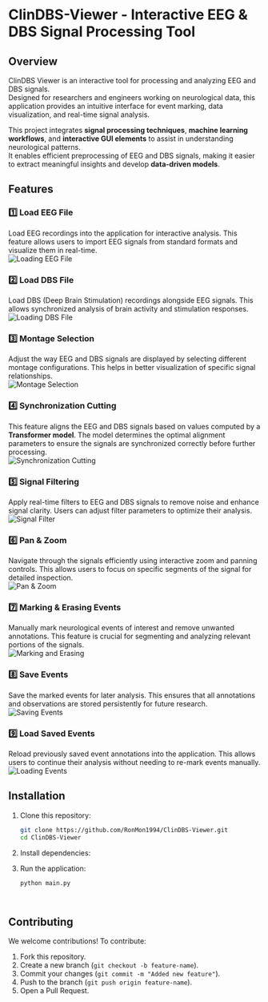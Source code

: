 # ClinDBS-Viewer - Interactive EEG & DBS Signal Processing Tool


## Overview  
ClinDBS Viewer is an interactive tool for processing and analyzing EEG and DBS signals.  
Designed for researchers and engineers working on neurological data, this application provides an intuitive interface for event marking, data visualization, and real-time signal analysis.

This project integrates **signal processing techniques**, **machine learning workflows**, and **interactive GUI elements** to assist in understanding neurological patterns.  
It enables efficient preprocessing of EEG and DBS signals, making it easier to extract meaningful insights and develop **data-driven models**.



## Features  

### 1️⃣ Load EEG File  
Load EEG recordings into the application for interactive analysis. This feature allows users to import EEG signals from standard formats and visualize them in real-time.  
![Loading EEG File](assets/Loadin_EEG_file.gif)

### 2️⃣ Load DBS File  
Load DBS (Deep Brain Stimulation) recordings alongside EEG signals. This allows synchronized analysis of brain activity and stimulation responses.  
![Loading DBS File](assets/Loading_a_DBS_file.gif)

### 3️⃣ Montage Selection  
Adjust the way EEG and DBS signals are displayed by selecting different montage configurations. This helps in better visualization of specific signal relationships.  
![Montage Selection](assets/Montage_selection.gif)

### 4️⃣ Synchronization Cutting  
This feature aligns the EEG and DBS signals based on values computed by a **Transformer model**. The model determines the optimal alignment parameters to ensure the signals are synchronized correctly before further processing.  
![Synchronization Cutting](assets/Synchronization_cutting.gif)

### 5️⃣ Signal Filtering  
Apply real-time filters to EEG and DBS signals to remove noise and enhance signal clarity. Users can adjust filter parameters to optimize their analysis.  
![Signal Filter](assets/Signal_filter.gif)

### 6️⃣ Pan & Zoom  
Navigate through the signals efficiently using interactive zoom and panning controls. This allows users to focus on specific segments of the signal for detailed inspection.  
![Pan & Zoom](assets/Axis_Pan_Zoom.gif)

### 7️⃣ Marking & Erasing Events  
Manually mark neurological events of interest and remove unwanted annotations. This feature is crucial for segmenting and analyzing relevant portions of the signals.  
![Marking and Erasing](assets/Marking_erasing.gif)

### 8️⃣ Save Events  
Save the marked events for later analysis. This ensures that all annotations and observations are stored persistently for future research.  
![Saving Events](assets/Saving_events.gif)

### 9️⃣ Load Saved Events  
Reload previously saved event annotations into the application. This allows users to continue their analysis without needing to re-mark events manually.  
![Loading Events](assets/Loading_events.gif)




## Installation
1. Clone this repository:
   ```bash
   git clone https://github.com/RonMon1994/ClinDBS-Viewer.git
   cd ClinDBS-Viewer

2. Install dependencies:

   
3. Run the application:
   ```bash
   python main.py




## Contributing

We welcome contributions! To contribute:
1. Fork this repository.
2. Create a new branch (`git checkout -b feature-name`).
3. Commit your changes (`git commit -m "Added new feature"`).
4. Push to the branch (`git push origin feature-name`).
5. Open a Pull Request.



